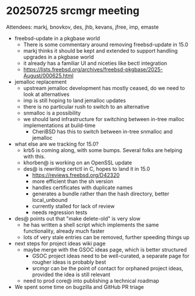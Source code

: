 # 20250725 srcmgr meeting

Attendees: markj, bnovkov, des, jhb, kevans, jfree, imp, emaste

- freebsd-update in a pkgbase world
  - There is some commentary around removing freebsd-update in 15.0
  - markj thinks it should be kept and extended to support handling upgrades in a pkgbase world
  - it already has a familiar UI and niceties like bectl integration
  - https://lists.freebsd.org/archives/freebsd-pkgbase/2025-August/000625.html
- jemalloc replacement
  - upstream jemalloc development has mostly ceased, do we need to look at alternatives
  - imp is still hoping to land jemalloc updates
  - there is no particular rush to switch to an alternative
  - snmalloc is a possibility
  - we should land infrastructure for switching between in-tree malloc implementations at build-time
    - CheriBSD has this to switch between in-tree snmalloc and jemalloc
- what else are we tracking for 15.0?
  - krb5 is coming along, with some bumps. Several folks are helping with this.
  - khorben@ is working on an OpenSSL update
  - des@ is rewriting certctl in C, hopes to land it in 15.0
    - https://reviews.freebsd.org/D42320
    - more efficient than the sh version
    - handles certificates with duplicate names
    - generates a bundle rather than the hash directory, better local_unbound
    - currently stalled for lack of review
    - needs regression tests
- des@ points out that "make delete-old" is very slow
  - he has written a shell script which implements the same functionality, already much faster
  - lots of very stale entries can be removed, further speeding things up
- next steps for project ideas wiki page
  - maybe merge with the GSOC ideas page, which is better structured
    - GSOC project ideas need to be well-curated, a separate page for rougher ideas is probably best
    - srcmgr can be the point of contact for orphaned project ideas, provided the idea is still relevant
  - need to prod core@ into publishing a technical roadmap
- We spent some time on bugzilla and GitHub PR triage
